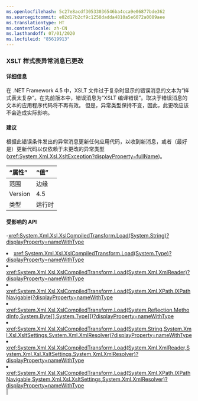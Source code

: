```yaml
---
ms.openlocfilehash: 5c27e8acdf30533036546ba4cca9e06877bde362
ms.sourcegitcommit: e02d17b2cf9c1258dadda4810a5e6072a0089aee
ms.translationtype: HT
ms.contentlocale: zh-CN
ms.lasthandoff: 07/01/2020
ms.locfileid: "85619913"
---
```

### <a name="xslt-style-sheet-exception-message-changed"></a>XSLT 样式表异常消息已更改

#### <a name="details"></a>详细信息

在 .NET Framework 4.5 中，XSLT 文件过于复杂时显示的错误消息的文本为“样式表太复杂”。在先前版本中，错误消息为“XSLT 编译错误”。取决于错误消息的文本的应用程序代码将不再有效。 但是，异常类型保持不变，因此，此更改应该不会造成实际影响。

#### <a name="suggestion"></a>建议

根据此错误条件发出的异常消息更新任何应用代码，以收到新消息，或者（最好是）更新代码以仅依赖于未更改的异常类型 (<xref:System.Xml.Xsl.XsltException?displayProperty=fullName>)。

| “属性”    | “值”       |
|:--------|:------------|
| 范围   |边缘|
|Version|4.5|
|类型|运行时

#### <a name="affected-apis"></a>受影响的 API

-<xref:System.Xml.Xsl.XslCompiledTransform.Load(System.String)?displayProperty=nameWithType></li><li><xref:System.Xml.Xsl.XslCompiledTransform.Load(System.Type)?displayProperty=nameWithType></li><li><xref:System.Xml.Xsl.XslCompiledTransform.Load(System.Xml.XmlReader)?displayProperty=nameWithType></li><li><xref:System.Xml.Xsl.XslCompiledTransform.Load(System.Xml.XPath.IXPathNavigable)?displayProperty=nameWithType></li><li><xref:System.Xml.Xsl.XslCompiledTransform.Load(System.Reflection.MethodInfo,System.Byte[],System.Type[])?displayProperty=nameWithType></li><li><xref:System.Xml.Xsl.XslCompiledTransform.Load(System.String,System.Xml.Xsl.XsltSettings,System.Xml.XmlResolver)?displayProperty=nameWithType></li><li><xref:System.Xml.Xsl.XslCompiledTransform.Load(System.Xml.XmlReader,System.Xml.Xsl.XsltSettings,System.Xml.XmlResolver)?displayProperty=nameWithType></li><li><xref:System.Xml.Xsl.XslCompiledTransform.Load(System.Xml.XPath.IXPathNavigable,System.Xml.Xsl.XsltSettings,System.Xml.XmlResolver)?displayProperty=nameWithType></li></ul>|
